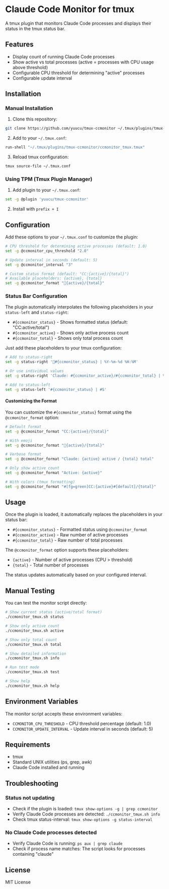 # Claude Code Monitor for tmux

A tmux plugin that monitors Claude Code processes and displays their status in the tmux status bar.

## Features

- Display count of running Claude Code processes
- Show active vs total processes (active = processes with CPU usage above threshold)
- Configurable CPU threshold for determining "active" processes
- Configurable update interval

## Installation

### Manual Installation

1. Clone this repository:
```bash
git clone https://github.com/yuucu/tmux-ccmonitor ~/.tmux/plugins/tmux-ccmonitor
```

2. Add to your `~/.tmux.conf`:
```bash
run-shell "~/.tmux/plugins/tmux-ccmonitor/ccmonitor_tmux.tmux"
```

3. Reload tmux configuration:
```bash
tmux source-file ~/.tmux.conf
```

### Using TPM (Tmux Plugin Manager)

1. Add plugin to your `~/.tmux.conf`:
```bash
set -g @plugin 'yuucu/tmux-ccmonitor'
```

2. Install with `prefix + I`

## Configuration

Add these options to your `~/.tmux.conf` to customize the plugin:

```bash
# CPU threshold for determining active processes (default: 1.0)
set -g @ccmonitor_cpu_threshold "2.0"

# Update interval in seconds (default: 5)
set -g @ccmonitor_interval "3"

# Custom status format (default: "CC:{active}/{total}")
# Available placeholders: {active}, {total}
set -g @ccmonitor_format "🤖{active}/{total}"
```

### Status Bar Configuration

The plugin automatically interpolates the following placeholders in your `status-left` and `status-right`:

- `#{ccmonitor_status}` - Shows formatted status (default: "CC:active/total")
- `#{ccmonitor_active}` - Shows only active process count
- `#{ccmonitor_total}` - Shows only total process count

Just add these placeholders to your tmux configuration:

```bash
# Add to status-right
set -g status-right '🤖#{ccmonitor_status} | %Y-%m-%d %H:%M'

# Or use individual values
set -g status-right 'Claude: #{ccmonitor_active}/#{ccmonitor_total} | %H:%M'

# Add to status-left
set -g status-left '#{ccmonitor_status} | #S'
```

#### Customizing the Format

You can customize the `#{ccmonitor_status}` format using the `@ccmonitor_format` option:

```bash
# Default format
set -g @ccmonitor_format "CC:{active}/{total}"

# With emoji
set -g @ccmonitor_format "🤖{active}/{total}"

# Verbose format
set -g @ccmonitor_format "Claude: {active} active / {total} total"

# Only show active count
set -g @ccmonitor_format "Active: {active}"

# With colors (tmux formatting)
set -g @ccmonitor_format "#[fg=green]CC:{active}#[default]/{total}"
```


## Usage

Once the plugin is loaded, it automatically replaces the placeholders in your status bar:

- `#{ccmonitor_status}` - Formatted status using `@ccmonitor_format`
- `#{ccmonitor_active}` - Raw number of active processes
- `#{ccmonitor_total}` - Raw number of total processes

The `@ccmonitor_format` option supports these placeholders:
- `{active}` - Number of active processes (CPU > threshold)
- `{total}` - Total number of processes

The status updates automatically based on your configured interval.

## Manual Testing

You can test the monitor script directly:

```bash
# Show current status (active/total format)
./ccmonitor_tmux.sh status

# Show only active count
./ccmonitor_tmux.sh active

# Show only total count  
./ccmonitor_tmux.sh total

# Show detailed information
./ccmonitor_tmux.sh info

# Run test mode
./ccmonitor_tmux.sh test

# Show help
./ccmonitor_tmux.sh help
```

## Environment Variables

The monitor script accepts these environment variables:

- `CCMONITOR_CPU_THRESHOLD` - CPU threshold percentage (default: 1.0)
- `CCMONITOR_UPDATE_INTERVAL` - Update interval in seconds (default: 5)

## Requirements

- tmux
- Standard UNIX utilities (ps, grep, awk)
- Claude Code installed and running

## Troubleshooting

### Status not updating
- Check if the plugin is loaded: `tmux show-options -g | grep ccmonitor`
- Verify Claude Code processes are detected: `./ccmonitor_tmux.sh info`
- Check tmux status-interval: `tmux show-options -g status-interval`

### No Claude Code processes detected
- Verify Claude Code is running: `ps aux | grep claude`
- Check if process name matches: The script looks for processes containing "claude"

## License

MIT License
